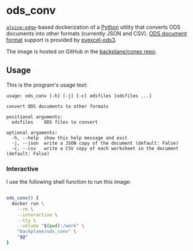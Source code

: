 # ods_conv

[`alpine:edge`](https://hub.docker.com/_/alpine/)-based dockerization of a [Python](https://en.wikipedia.org/wiki/Python_(programming_language)) utility that converts ODS documents into other formats (currently JSON and CSV). [ODS document format](https://en.wikipedia.org/wiki/OpenDocument) support is provided by [pyexcel-ods3](https://github.com/pyexcel/pyexcel-ods3).

The image is hosted on GitHub in the [backplane/conex repo](https://github.com/backplane/conex/tree/main/ods_conv).

## Usage

This is the program's usage text:

```
usage: ods_conv [-h] [-j] [-c] odsfiles [odsfiles ...]

convert ODS documents to other formats

positional arguments:
  odsfiles    ODS files to convert

optional arguments:
  -h, --help  show this help message and exit
  -j, --json  write a JSON copy of the document (default: False)
  -c, --csv   write a CSV copy of each worksheet in the document (default: False)
```

### Interactive

I use the following shell function to run this image:

```sh

ods_conv() {
  docker run \
    --rm \
    --interactive \
    --tty \
    --volume "$(pwd):/work" \
    "backplane/ods_conv" \
    "$@"
}

```
